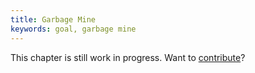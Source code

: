 ```yaml
---
title: Garbage Mine
keywords: goal, garbage mine
---
```


This chapter is still work in progress. Want to [contribute](https://github.com/nice-game-hints/deponia)?
